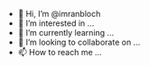 - 👋 Hi, I’m @imranbloch
- 👀 I’m interested in ...
- 🌱 I’m currently learning ...
- 💞️ I’m looking to collaborate on ...
- 📫 How to reach me ...

<!---
imranbloch/imranbloch is a ✨ special ✨ repository because its `README.md` (this file) appears on your GitHub profile.
You can click the Preview link to take a look at your changes.
--->
